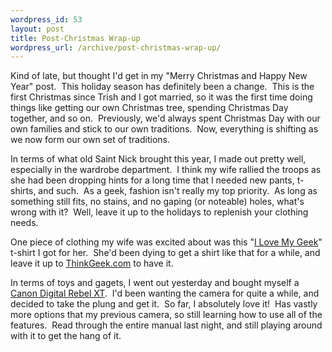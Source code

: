 ```yaml
--- 
wordpress_id: 53
layout: post
title: Post-Christmas Wrap-up
wordpress_url: /archive/post-christmas-wrap-up/
---
```


<p>Kind of late, but thought I'd get in my "Merry Christmas and Happy New Year" post.&nbsp; This holiday season has definitely been a change.&nbsp; This is the first Christmas since Trish and I got married, so it was the first time doing things like getting our own Christmas tree, spending Christmas Day together, and so on.&nbsp; Previously, we'd always spent Christmas Day with our own families and stick to our own traditions.&nbsp; Now, everything is shifting as we now form our own set of traditions.</p>
<p>In terms of what old Saint Nick brought this year, I made out pretty well, especially in the wardrobe department.&nbsp; I think my wife rallied the troops as she had been dropping hints for a long time that I needed new pants, t-shirts, and such.&nbsp; As a geek, fashion isn't really my top priority.&nbsp; As long as something still fits, no stains, and no gaping (or noteable) holes, what's wrong with it?&nbsp; Well, leave it up to the holidays to replenish your clothing needs.</p>
<p>One piece of clothing my wife was excited about was this "<a href="http://www.thinkgeek.com/tshirts/ladies/5981/">I Love My Geek</a>" t-shirt I got for her.&nbsp; She'd been dying to get a shirt like that for a while, and leave it up to <a href="http://www.thinkgeek.com/">ThinkGeek.com</a> to have it.</p>
<p>In terms of toys and gagets, I went out yesterday and bought myself a <a href="http://consumer.usa.canon.com/ir/controller?act=ModelDetailAct&amp;fcategoryid=139&amp;modelid=11154">Canon Digital Rebel XT</a>.&nbsp; I'd been wanting the camera for quite a while, and decided to take the plung and get it.&nbsp; So far, I absolutely love it!&nbsp; Has vastly more options that my previous camera, so still learning how to use all of the features.&nbsp; Read through the entire manual last night, and still playing around with it to get the hang of it.</p>
         
